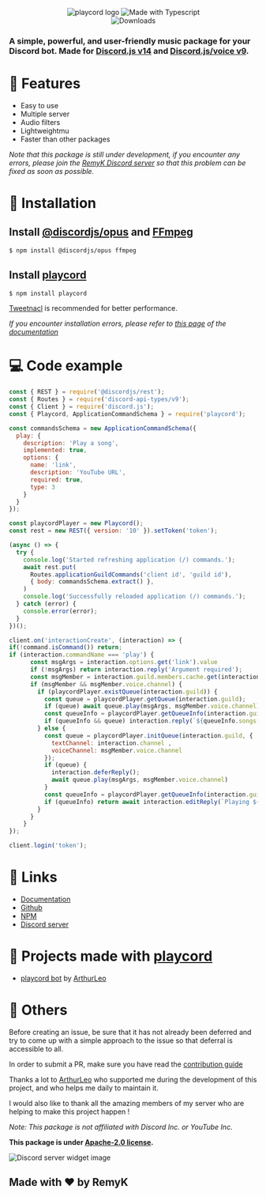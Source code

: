 <p align="center">
  <img src="https://media.discordapp.net/attachments/801037931195662336/958815567639367690/logo_progress_advanced.png?width=1440&height=306" alt="playcord logo">
  <img src="https://forthebadge.com/images/badges/made-with-typescript.svg" alt="Made with Typescript"> 
  <br>
  <img src="https://img.shields.io/npm/dt/playcord?style=for-the-badge" alt="Downloads">
</p>

<h3><strong>A simple, powerful, and user-friendly music package for your Discord bot. Made for <a href="https://www.npmjs.com/package/discord.js">Discord.js v14</a> and <a href="https://www.npmjs.com/package/@discordjs/voice">Discord.js/voice v9</a>.</strong></h3>

# 🔑 Features
- Easy to use
- Multiple server
- Audio filters
- Lightweightmu
- Faster than other packages

*Note that this package is still under development, if you encounter any errors, please join the [RemyK Discord server](https://discord.gg/UBUSgw4) so that this problem can be fixed as soon as possible.*

# 🔩 Installation
## Install [@discordjs/opus](https://www.npmjs.com/package/@discordjs/opus) and [FFmpeg](https://www.npmjs.com/package/ffmpeg)
```sh
$ npm install @discordjs/opus ffmpeg
```
## Install [playcord](https://www.npmjs.com/package/playcord)
```sh
$ npm install playcord
```

[Tweetnacl](https://www.npmjs.com/package/tweetnacl) is recommended for better performance.

*If you encounter installation errors, please refer to [this page]() of the [documentation]()*


# 💻 Code example
```js
const { REST } = require('@discordjs/rest');
const { Routes } = require('discord-api-types/v9');
const { Client } = require('discord.js');
const { Playcord, ApplicationCommandSchema } = require('playcord');

const commandsSchema = new ApplicationCommandSchema({
  play: {
    description: 'Play a song',
    implemented: true,
    options: {
      name: 'link',
      description: 'YouTube URL',
      required: true,
      type: 3
    }
  }
});

const playcordPlayer = new Playcord();
const rest = new REST({ version: '10' }).setToken('token');

(async () => {
  try {
    console.log('Started refreshing application (/) commands.');
    await rest.put(
      Routes.applicationGuildCommands('client id', 'guild id'),
      { body: commandsSchema.extract() },
    )
    console.log('Successfully reloaded application (/) commands.');
  } catch (error) {
    console.error(error);
  }
})();

client.on('interactionCreate', (interaction) => {
if(!command.isCommand()) return; 
if (interaction.commandName === 'play') {
      const msgArgs = interaction.options.get('link').value
      if (!msgArgs) return interaction.reply('Argument required');
      const msgMember = interaction.guild.members.cache.get(interaction.member.user.id);
      if (msgMember && msgMember.voice.channel) {
        if (playcordPlayer.existQueue(interaction.guild)) {
          const queue = playcordPlayer.getQueue(interaction.guild);
          if (queue) await queue.play(msgArgs, msgMember.voice.channel);
          const queueInfo = playcordPlayer.getQueueInfo(interaction.guild);
          if (queueInfo && queue) interaction.reply(`${queueInfo.songs[1].title} has been added to the queue`)
        } else {
          const queue = playcordPlayer.initQueue(interaction.guild, {
            textChannel: interaction.channel ,
            voiceChannel: msgMember.voice.channel
          });
          if (queue) {
            interaction.deferReply();
            await queue.play(msgArgs, msgMember.voice.channel)
          }
          const queueInfo = playcordPlayer.getQueueInfo(interaction.guild);
          if (queueInfo) return await interaction.editReply(`Playing ${queueInfo.songs[0].title}`)
        }
      }
    }
});

client.login('token');
```

# 🔗 Links
 - [Documentation]()
 - [Github](https://github.com/RemyK888/playcord)
 - [NPM](https://www.npmjs.com/package/playcord)
 - [Discord server](https://discord.gg/UBUSgw4)

# 🌌 Projects made with [playcord](https://www.npmjs.com/package/playcord)
 - [playcord bot](https://github.com/ArthurLeo13/playcord-bot) by [ArthurLeo](https://github.com/ArthurLeo13)

# 🚀 Others

Before creating an issue, be sure that it has not already been deferred and try to come up with a simple approach to the issue so that deferral is accessible to all.

In order to submit a PR, make sure you have read the [contribution guide](https://github.com/RemyK888/playcord/blob/main/.github/CONTRIBUTING.md)

Thanks a lot to [ArthurLeo](https://github.com/ArthurLeo13) who supported me during the development of this project, and who helps me daily to maintain it.

I would also like to thank all the amazing members of my server who are helping to make this project happen !

*Note: This package is not affiliated with Discord Inc. or YouTube Inc.*

<strong>This package is under [Apache-2.0 license](https://www.apache.org/licenses/LICENSE-2.0).</strong>

<img src="https://discord.com/api/guilds/713699044811341895/widget.png?style=banner2" alt="Discord server widget image">


## **Made with ❤ by RemyK**